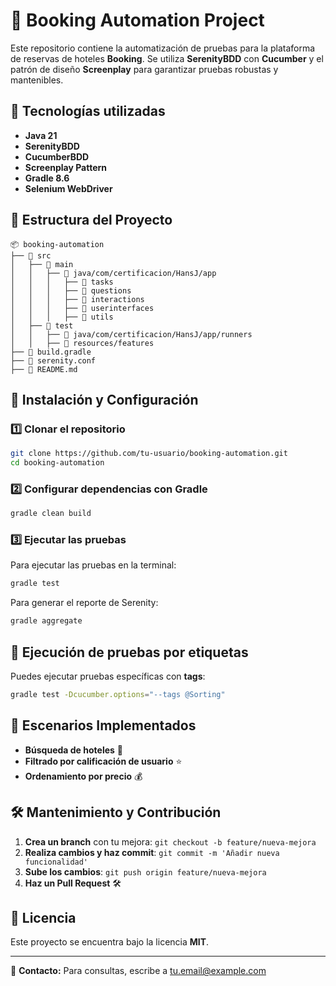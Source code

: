 # 🏨 Booking Automation Project

Este repositorio contiene la automatización de pruebas para la plataforma de reservas de hoteles **Booking**. Se utiliza **SerenityBDD** con **Cucumber** y el patrón de diseño **Screenplay** para garantizar pruebas robustas y mantenibles.

## 📌 Tecnologías utilizadas

- **Java 21**
- **SerenityBDD**
- **CucumberBDD**
- **Screenplay Pattern**
- **Gradle 8.6**
- **Selenium WebDriver**

## 📁 Estructura del Proyecto

```
📦 booking-automation
├── 📂 src
│   ├── 📂 main
│   │   ├── 📂 java/com/certificacion/HansJ/app
│   │   │   ├── 📂 tasks
│   │   │   ├── 📂 questions
│   │   │   ├── 📂 interactions
│   │   │   ├── 📂 userinterfaces
│   │   │   ├── 📂 utils
│   ├── 📂 test
│   │   ├── 📂 java/com/certificacion/HansJ/app/runners
│   │   ├── 📂 resources/features
├── 📜 build.gradle
├── 📜 serenity.conf
├── 📜 README.md
```

## 🚀 Instalación y Configuración

### 1️⃣ Clonar el repositorio
```sh
git clone https://github.com/tu-usuario/booking-automation.git
cd booking-automation
```

### 2️⃣ Configurar dependencias con Gradle
```sh
gradle clean build
```

### 3️⃣ Ejecutar las pruebas

Para ejecutar las pruebas en la terminal:
```sh
gradle test
```
Para generar el reporte de Serenity:
```sh
gradle aggregate
```

## 🧪 Ejecución de pruebas por etiquetas
Puedes ejecutar pruebas específicas con **tags**:
```sh
gradle test -Dcucumber.options="--tags @Sorting"
```

## 📜 Escenarios Implementados
- **Búsqueda de hoteles** 🏨
- **Filtrado por calificación de usuario** ⭐
- **Ordenamiento por precio** 💰

## 🛠 Mantenimiento y Contribución
1. **Crea un branch** con tu mejora: `git checkout -b feature/nueva-mejora`
2. **Realiza cambios y haz commit**: `git commit -m 'Añadir nueva funcionalidad'`
3. **Sube los cambios**: `git push origin feature/nueva-mejora`
4. **Haz un Pull Request** 🛠

## 📄 Licencia
Este proyecto se encuentra bajo la licencia **MIT**.

---

📌 **Contacto:** Para consultas, escribe a [tu.email@example.com](mailto:tu.email@example.com)
